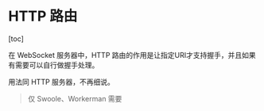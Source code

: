 # HTTP 路由

[toc]

在 WebSocket 服务器中，HTTP 路由的作用是让指定URI才支持握手，并且如果有需要可以自行做握手处理。

用法同 HTTP 服务器，不再细说。

> 仅 Swoole、Workerman 需要
